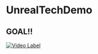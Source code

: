 # UnrealTechDemo

## GOAL!!
[![Video Label](http://img.youtube.com/vi/t35Hv7tMv4o/0.jpg)](https://www.youtube.com/watch?v=t35Hv7tMv4o)



